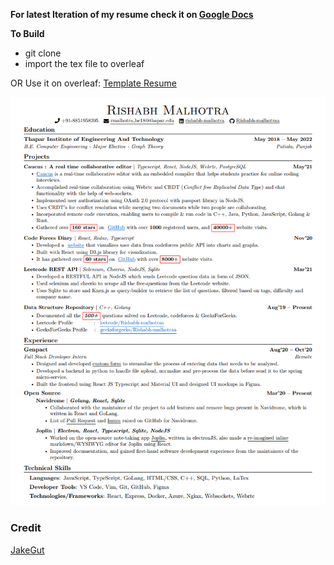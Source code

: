 **For latest Iteration of my resume check it on [Google Docs](https://drive.google.com/file/d/16xamqZbdblW6dYYvKlw7bfbo0WKI1ro9/view?usp=sharing)**

**To Build**

- git clone
- import the tex file to overleaf

OR Use it on overleaf: [Template Resume](https://www.overleaf.com/latex/templates/jakes-resume-anonymous/cstpnrbkhndn)

[![Resume Preview][resume-preview]](https://github.com/Rishabh-malhotraa/resume/blob/main/Rishabh_Malhtora_Resume.pdf)

### Credit

[JakeGut](https://github.com/jakegut/resume)

[resume-preview]: resume.png
